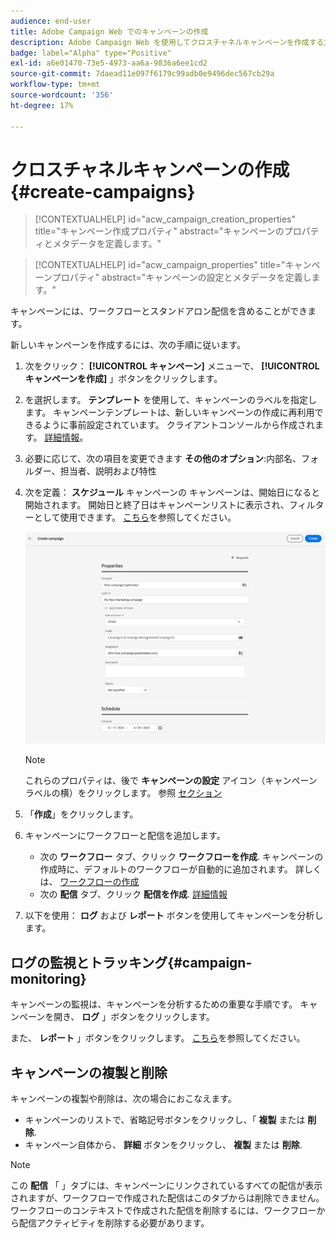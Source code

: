 ```yaml
---
audience: end-user
title: Adobe Campaign Web でのキャンペーンの作成
description: Adobe Campaign Web を使用してクロスチャネルキャンペーンを作成する方法を学ぶ
badge: label="Alpha" type="Positive"
exl-id: a6e01470-73e5-4973-aa6a-9836a6ee1cd2
source-git-commit: 7daead11e097f6179c99adb0e9496dec567cb29a
workflow-type: tm+mt
source-wordcount: '356'
ht-degree: 17%

---
```



# クロスチャネルキャンペーンの作成 {#create-campaigns}

>[!CONTEXTUALHELP]
>id="acw_campaign_creation_properties"
>title="キャンペーン作成プロパティ"
>abstract="キャンペーンのプロパティとメタデータを定義します。"

>[!CONTEXTUALHELP]
>id="acw_campaign_properties"
>title="キャンペーンプロパティ"
>abstract="キャンペーンの設定とメタデータを定義します。"

キャンペーンには、ワークフローとスタンドアロン配信を含めることができます。

新しいキャンペーンを作成するには、次の手順に従います。

1. 次をクリック： **[!UICONTROL キャンペーン]** メニューで、 **[!UICONTROL キャンペーンを作成]** 」ボタンをクリックします。
1. を選択します。 **テンプレート** を使用して、キャンペーンのラベルを指定します。 キャンペーンテンプレートは、新しいキャンペーンの作成に再利用できるように事前設定されています。 クライアントコンソールから作成されます。
   [詳細情報](https://experienceleague.adobe.com/docs/campaign/automation/campaign-orchestration/marketing-campaign-templates.html?lang=ja)。
1. 必要に応じて、次の項目を変更できます **その他のオプション**:内部名、フォルダー、担当者、説明および特性
1. 次を定義： **スケジュール** キャンペーンの キャンペーンは、開始日になると開始されます。 開始日と終了日はキャンペーンリストに表示され、フィルターとして使用できます。 [こちら](gs-campaigns.md#access-campaigns)を参照してください。

   ![キャンペーンプロパティの定義](assets/campaign-properties.png)

   >[!NOTE]
   >
   >これらのプロパティは、後で **キャンペーンの設定** アイコン（キャンペーンラベルの横）をクリックします。 参照 [セクション](gs-campaigns.md#campaign-dashboard)

1. 「**作成**」をクリックします。
1. キャンペーンにワークフローと配信を追加します。

   * 次の **ワークフロー** タブ、クリック **ワークフローを作成**. キャンペーンの作成時に、デフォルトのワークフローが自動的に追加されます。 詳しくは、 [ワークフローの作成](../workflows/create-workflow.md)
   * 次の **配信** タブ、クリック **配信を作成**. [詳細情報](../msg/gs-messages.md)
1. 以下を使用： **ログ** および **レポート** ボタンを使用してキャンペーンを分析します。

## ログの監視とトラッキング{#campaign-monitoring}

キャンペーンの監視は、キャンペーンを分析するための重要な手順です。 キャンペーンを開き、 **ログ** 」ボタンをクリックします。

また、 **レポート** 」ボタンをクリックします。 [こちら](../reporting/campaign-reports.md)を参照してください。

## キャンペーンの複製と削除

キャンペーンの複製や削除は、次の場合におこなえます。

* キャンペーンのリストで、省略記号ボタンをクリックし、「 **複製** または **削除**.
* キャンペーン自体から、 **詳細** ボタンをクリックし、 **複製** または **削除**.

>[!NOTE]
>
>この **配信** 「 」タブには、キャンペーンにリンクされているすべての配信が表示されますが、ワークフローで作成された配信はこのタブからは削除できません。 ワークフローのコンテキストで作成された配信を削除するには、ワークフローから配信アクティビティを削除する必要があります。


<!--
## Create a cross-channel campaign {#cross-channel-campaign}


>[!CONTEXTUALHELP]
>id="acw_campaign_creation_workflow"
>title="Workflow list"
>abstract="List of workflows available for your campaign. Use the 'Create workflow' button to add a workflow in your campaign."

In a cross-channel campaign, a single marketing communication uses different channels. Data is passed between the channels. The customer receives communication through multiple channels based on, for example, their interaction with the previous communication.

-->
<!--
existing campaign: settings button -> properties like when creation
schedule in header


About plans, programs and campaigns
Adobe Campaign allows you to plan marketing campaigns in which you can create and manage different types of activities: emails, SMS messages, push notifications, workflows, landing pages. These campaigns and their contents can be gathered into programs.

The programs and campaigns allow you to regroup and view the different marketing activities that are linked to them.

A program may contain other programs as well as campaigns, workflows, and landing pages. It appears in the timeline and help you organize your marketing activities: you can separate them by country, by brand, by unit, etc.
A campaign enables you to gather all the marketing activities of your choice under a single entity. A campaign may contain emails, SMS, push notifications, direct mails, workflows, and landing pages.
To better organize your marketing plans, Adobe recommends the following hierarchy: Program > Sub-programs > Campaigns > Workflows > Deliveries.

Reports on programs and campaigns allow you to analyze their impact. For example, you can build reports at the campaign level to aggregate data on all deliveries contained in that campaign.

Related topics:

Timeline
About dynamic reports
Creating a campaign
In programs and sub-programs, you can add campaigns. Campaigns can contain marketing activities such as emails, SMS, push notifications, workflows, and landing pages.

From the Adobe Campaign home page, select the Programs & Campaigns card and access a program or sub-program.

Click on the Create button and select Campaign.

In the Creation mode screen, select a campaign type.



The campaign types available are based on templates defined in Resources > Templates > Campaign templates. For more on this, refer to the Managing templates section.

In the Properties screen, enter the name and ID of the campaign.

Select a start and end date to your campaign. These dates only apply to the campaign itself.



Click on Create to confirm the creation of the campaign.

The campaign is created and displayed. Use the Create button to add marketing activities to your campaign.

NOTE
Depending on your license agreement, you may access only some of these activities.

You can also create a campaign from the marketing activity list. You can choose to link the marketing activity to a parent program or sub-program via the properties window of the campaign.


Programs and campaigns icons and statuses
Each program and each campaign in the list has a visual symbol and an icon whose color indicates the execution status. This status depends on the validity period of the program or the campaign.

Gray: the program/campaign has not yet started - Editing status.
Blue: the program/campaign is in progress - In progress status.
Green: the program/campaign has finished - Finished status. By default, the current date is automatically shown as the validity start date and the end date is calculated according to the start date (D+186 days). You can change these dates in the program or campaign properties.


Business.Adobe.com resources
-->

